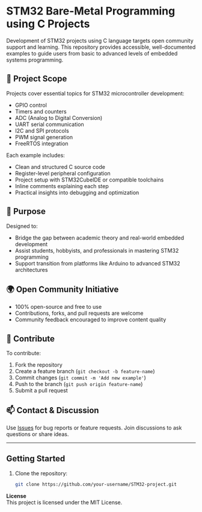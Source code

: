 # STM32 Bare-Metal Programming using C Projects

Development of STM32 projects using C language targets open community support and learning. This repository provides accessible, well-documented examples to guide users from basic to advanced levels of embedded systems programming.

## 📘 Project Scope

Projects cover essential topics for STM32 microcontroller development:

- GPIO control  
- Timers and counters  
- ADC (Analog to Digital Conversion)  
- UART serial communication  
- I2C and SPI protocols  
- PWM signal generation  
- FreeRTOS integration  

Each example includes:

- Clean and structured C source code  
- Register-level peripheral configuration  
- Project setup with STM32CubeIDE or compatible toolchains  
- Inline comments explaining each step  
- Practical insights into debugging and optimization  

## 🎯 Purpose

Designed to:

- Bridge the gap between academic theory and real-world embedded development  
- Assist students, hobbyists, and professionals in mastering STM32 programming  
- Support transition from platforms like Arduino to advanced STM32 architectures  

## 🌍 Open Community Initiative

- 100% open-source and free to use  
- Contributions, forks, and pull requests are welcome  
- Community feedback encouraged to improve content quality  

## 🤝 Contribute

To contribute:

1. Fork the repository  
2. Create a feature branch (`git checkout -b feature-name`)  
3. Commit changes (`git commit -m 'Add new example'`)  
4. Push to the branch (`git push origin feature-name`)  
5. Submit a pull request  

## 📫 Contact & Discussion

Use [Issues](https://github.com/your-repo/issues) for bug reports or feature requests. Join discussions to ask questions or share ideas.

---

## Getting Started

1. Clone the repository:  
   ```bash
   git clone https://github.com/your-username/STM32-project.git

**License**  
This project is licensed under the MIT License.
